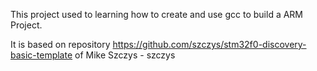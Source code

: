 This project used to learning how to create and use gcc to build a ARM Project.

It is based on repository https://github.com/szczys/stm32f0-discovery-basic-template of Mike Szczys - szczys
